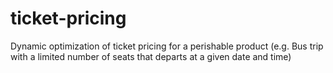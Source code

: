 # ticket-pricing
Dynamic optimization of ticket pricing for a perishable product (e.g. Bus trip with a limited number of seats that departs at a given date and time)
